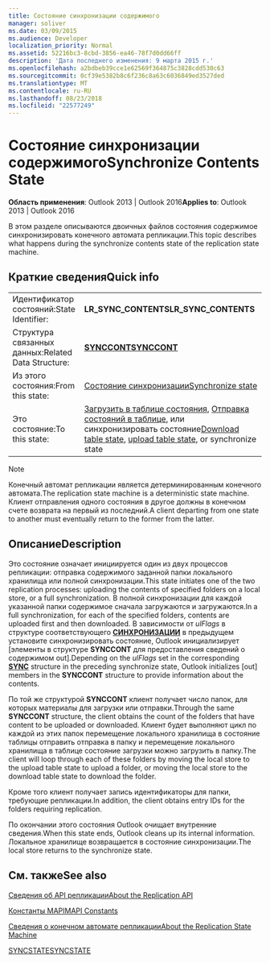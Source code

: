 ```yaml
---
title: Состояние синхронизации содержимого
manager: soliver
ms.date: 03/09/2015
ms.audience: Developer
localization_priority: Normal
ms.assetid: 52216bc3-8cbd-3856-ea46-78f7d0dd66ff
description: 'Дата последнего изменения: 9 марта 2015 г.'
ms.openlocfilehash: a2bdbeb39cce1e62569f364875c3828cdd530c63
ms.sourcegitcommit: 0cf39e5382b8c6f236c8a63c6036849ed3527ded
ms.translationtype: MT
ms.contentlocale: ru-RU
ms.lasthandoff: 08/23/2018
ms.locfileid: "22577249"
---
```

# <a name="synchronize-contents-state"></a><span data-ttu-id="5c06d-103">Состояние синхронизации содержимого</span><span class="sxs-lookup"><span data-stu-id="5c06d-103">Synchronize Contents State</span></span>

  
  
<span data-ttu-id="5c06d-104">**Область применения**: Outlook 2013 | Outlook 2016</span><span class="sxs-lookup"><span data-stu-id="5c06d-104">**Applies to**: Outlook 2013 | Outlook 2016</span></span> 
  
 <span data-ttu-id="5c06d-105">В этом разделе описываются двоичных файлов состояния содержимое синхронизировать конечного автомата репликации.</span><span class="sxs-lookup"><span data-stu-id="5c06d-105">This topic describes what happens during the synchronize contents state of the replication state machine.</span></span> 
  
## <a name="quick-info"></a><span data-ttu-id="5c06d-106">Краткие сведения</span><span class="sxs-lookup"><span data-stu-id="5c06d-106">Quick info</span></span>

|||
|:-----|:-----|
|<span data-ttu-id="5c06d-107">Идентификатор состояний:</span><span class="sxs-lookup"><span data-stu-id="5c06d-107">State Identifier:</span></span>  <br/> |<span data-ttu-id="5c06d-108">**LR_SYNC_CONTENTS**</span><span class="sxs-lookup"><span data-stu-id="5c06d-108">**LR_SYNC_CONTENTS**</span></span> <br/> |
|<span data-ttu-id="5c06d-109">Структура связанных данных:</span><span class="sxs-lookup"><span data-stu-id="5c06d-109">Related Data Structure:</span></span>  <br/> |<span data-ttu-id="5c06d-110">**[SYNCCONT](synccont.md)**</span><span class="sxs-lookup"><span data-stu-id="5c06d-110">**[SYNCCONT](synccont.md)**</span></span> <br/> |
|<span data-ttu-id="5c06d-111">Из этого состояния:</span><span class="sxs-lookup"><span data-stu-id="5c06d-111">From this state:</span></span>  <br/> |[<span data-ttu-id="5c06d-112">Состояние синхронизации</span><span class="sxs-lookup"><span data-stu-id="5c06d-112">Synchronize state</span></span>](synchronize-state.md) <br/> |
|<span data-ttu-id="5c06d-113">Это состояние:</span><span class="sxs-lookup"><span data-stu-id="5c06d-113">To this state:</span></span>  <br/> |<span data-ttu-id="5c06d-114">[Загрузить в таблице состояния](download-table-state.md), [Отправка состояний в таблице](upload-table-state.md), или синхронизировать состояние</span><span class="sxs-lookup"><span data-stu-id="5c06d-114">[Download table state](download-table-state.md), [upload table state](upload-table-state.md), or synchronize state</span></span>  <br/> |
   
> [!NOTE]
> <span data-ttu-id="5c06d-115">Конечный автомат репликации является детерминированным конечного автомата.</span><span class="sxs-lookup"><span data-stu-id="5c06d-115">The replication state machine is a deterministic state machine.</span></span> <span data-ttu-id="5c06d-116">Клиент отправления одного состояния в другое должны в конечном счете возврата на первый из последний.</span><span class="sxs-lookup"><span data-stu-id="5c06d-116">A client departing from one state to another must eventually return to the former from the latter.</span></span> 
  
## <a name="description"></a><span data-ttu-id="5c06d-117">Описание</span><span class="sxs-lookup"><span data-stu-id="5c06d-117">Description</span></span>

<span data-ttu-id="5c06d-118">Это состояние означает инициируется один из двух процессов репликации: отправка содержимого заданной папки локального хранилища или полной синхронизации.</span><span class="sxs-lookup"><span data-stu-id="5c06d-118">This state initiates one of the two replication processes: uploading the contents of specified folders on a local store, or a full synchronization.</span></span> <span data-ttu-id="5c06d-119">В полной синхронизации для каждой указанной папки содержимое сначала загружаются и загружаются.</span><span class="sxs-lookup"><span data-stu-id="5c06d-119">In a full synchronization, for each of the specified folders, contents are uploaded first and then downloaded.</span></span> <span data-ttu-id="5c06d-120">В зависимости от *ulFlags* в структуре соответствующего **[СИНХРОНИЗАЦИИ](sync.md)** в предыдущем установите синхронизировать состояние, Outlook инициализирует [элементы в структуре **SYNCCONT** для предоставления сведений о содержимом out].</span><span class="sxs-lookup"><span data-stu-id="5c06d-120">Depending on the  *ulFlags*  set in the corresponding **[SYNC](sync.md)** structure in the preceding synchronize state, Outlook initializes [out] members in the **SYNCCONT** structure to provide information about the contents.</span></span> 
  
<span data-ttu-id="5c06d-121">По той же структурой **SYNCCONT** клиент получает число папок, для которых материалы для загрузки или отправки.</span><span class="sxs-lookup"><span data-stu-id="5c06d-121">Through the same **SYNCCONT** structure, the client obtains the count of the folders that have content to be uploaded or downloaded.</span></span> <span data-ttu-id="5c06d-122">Клиент будет выполняют цикл по каждой из этих папок перемещение локального хранилища в состояние таблицы отправить отправка в папку и перемещение локального хранилища в таблице состояние загрузки можно загрузить в папку.</span><span class="sxs-lookup"><span data-stu-id="5c06d-122">The client will loop through each of these folders by moving the local store to the upload table state to upload a folder, or moving the local store to the download table state to download the folder.</span></span> 
  
<span data-ttu-id="5c06d-123">Кроме того клиент получает запись идентификаторы для папки, требующие репликации.</span><span class="sxs-lookup"><span data-stu-id="5c06d-123">In addition, the client obtains entry IDs for the folders requiring replication.</span></span>
  
<span data-ttu-id="5c06d-124">По окончании этого состояния Outlook очищает внутренние сведения.</span><span class="sxs-lookup"><span data-stu-id="5c06d-124">When this state ends, Outlook cleans up its internal information.</span></span> <span data-ttu-id="5c06d-125">Локальное хранилище возвращается в состояние синхронизации.</span><span class="sxs-lookup"><span data-stu-id="5c06d-125">The local store returns to the synchronize state.</span></span>
  
## <a name="see-also"></a><span data-ttu-id="5c06d-126">См. также</span><span class="sxs-lookup"><span data-stu-id="5c06d-126">See also</span></span>



[<span data-ttu-id="5c06d-127">Сведения об API репликации</span><span class="sxs-lookup"><span data-stu-id="5c06d-127">About the Replication API</span></span>](about-the-replication-api.md)
  
[<span data-ttu-id="5c06d-128">Константы MAPI</span><span class="sxs-lookup"><span data-stu-id="5c06d-128">MAPI Constants</span></span>](mapi-constants.md)
  
[<span data-ttu-id="5c06d-129">Сведения о конечном автомате репликации</span><span class="sxs-lookup"><span data-stu-id="5c06d-129">About the Replication State Machine</span></span>](about-the-replication-state-machine.md)
  
[<span data-ttu-id="5c06d-130">SYNCSTATE</span><span class="sxs-lookup"><span data-stu-id="5c06d-130">SYNCSTATE</span></span>](syncstate.md)

